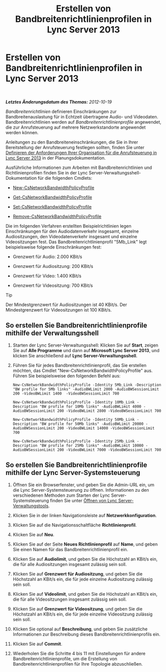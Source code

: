 ﻿---
title: Erstellen von Bandbreitenrichtlinienprofilen in Lync Server 2013
TOCTitle: Erstellen von Bandbreitenrichtlinienprofilen in Lync Server 2013
ms:assetid: a71881ef-b04a-465e-9abb-0577bfd182f3
ms:mtpsurl: https://technet.microsoft.com/de-de/library/Gg412785(v=OCS.15)
ms:contentKeyID: 49295008
ms.date: 05/19/2016
mtps_version: v=OCS.15
ms.translationtype: HT
---

# Erstellen von Bandbreitenrichtlinienprofilen in Lync Server 2013

 

_**Letztes Änderungsdatum des Themas:** 2012-10-19_

*Bandbreitenrichtlinien* definieren Einschränkungen zur Bandbreitenauslastung für in Echtzeit übertragene Audio- und Videodaten. Bandbreitenrichtlinien werden auf *Bandbreitenrichtlinienprofile* angewendet, die zur Anrufsteuerung auf mehrere Netzwerkstandorte angewendet werden können.

Anleitungen zu den Bandbreiteneinschränkungen, die Sie in Ihrer Bereitstellung der Anrufsteuerung festlegen sollten, finden Sie unter [Definieren der Anforderungen Ihrer Organisation für die Anrufsteuerung in Lync Server 2013](lync-server-2013-defining-your-requirements-for-call-admission-control.md) in der Planungsdokumentation.

Ausführliche Informationen zum Arbeiten mit Bandbreitenrichtlinien und Richtlinienprofilen finden Sie in der Lync Server-Verwaltungsshell-Dokumentation für die folgenden Cmdlets:

  - [New-CsNetworkBandwidthPolicyProfile](new-csnetworkbandwidthpolicyprofile.md)

  - [Get-CsNetworkBandwidthPolicyProfile](get-csnetworkbandwidthpolicyprofile.md)

  - [Set-CsNetworkBandwidthPolicyProfile](set-csnetworkbandwidthpolicyprofile.md)

  - [Remove-CsNetworkBandwidthPolicyProfile](remove-csnetworkbandwidthpolicyprofile.md)

Die im folgenden Verfahren erstellten Beispielrichtlinien legen Einschränkungen für den Audiodatenverkehr insgesamt, einzelne Audiositzungen, den Videodatenverkehr insgesamt und einzelne Videositzungen fest. Das Bandbreitenrichtlinienprofil "5Mb\_Link" legt beispielsweise folgende Einschränkungen fest:

  - Grenzwert für Audio: 2.000 KBit/s

  - Grenzwert für Audiositzung: 200 KBit/s

  - Grenzwert für Video: 1.400 KBit/s

  - Grenzwert für Videositzung: 700 KBit/s


> [!TIP]
> Der Mindestgrenzwert für Audiositzungen ist 40&nbsp;KBit/s. Der Mindestgrenzwert für Videositzungen ist 100&nbsp;KBit/s.



## So erstellen Sie Bandbreitenrichtlinienprofile mithilfe der Verwaltungsshell

1.  Starten der Lync Server-Verwaltungsshell: Klicken Sie auf **Start**, zeigen Sie auf **Alle Programme** und dann auf **Microsoft Lync Server 2013**, und klicken Sie anschließend auf **Lync Server-Verwaltungsshell**.

2.  Führen Sie für jedes Bandbreitenrichtlinienprofil, das Sie erstellen möchten, das Cmdlet "New-CsNetworkBandwidthPolicyProfile" aus. Führen Sie beispielsweise den folgenden Befehl aus:
    
        New-CsNetworkBandwidthPolicyProfile -Identity 5Mb_Link -Description "BW profile for 5Mb links" -AudioBWLimit 2000 -AudioBWSessionLimit 200 -VideoBWLimit 1400  -VideoBWSessionLimit 700
    
        New-CsNetworkBandwidthPolicyProfile -Identity 10Mb_Link -Description "BW profile for 10Mb links" -AudioBWLimit 4000 -AudioBWSessionLimit 200 -VideoBWLimit 2800 -VideoBWSessionLimit 700
    
        New-CsNetworkBandwidthPolicyProfile -Identity 50Mb_Link -Description "BW profile for 50Mb links" -AudioBWLimit 20000 -AudioBWSessionLimit 200 -VideoBWLimit 14000 -VideoBWSessionLimit 700
    
        New-CsNetworkBandwidthPolicyProfile -Identity 25Mb_Link -Description "BW profile for 25Mb links" -AudioBWLimit 10000 -AudioBWSessionLimit 200 -VideoBWLimit 7000 -VideoBWSessionLimit 700

## So erstellen Sie Bandbreitenrichtlinienprofile mithilfe der Lync Server-Systemsteuerung

1.  Öffnen Sie ein Browserfenster, und geben Sie die Admin-URL ein, um die Lync Server-Systemsteuerung zu öffnen. Informationen zu den verschiedenen Methoden zum Starten der Lync Server-Systemsteuerung finden Sie unter [Öffnen von Lync Server-Verwaltungstools](lync-server-2013-open-lync-server-administrative-tools.md).

2.  Klicken Sie in der linken Navigationsleiste auf **Netzwerkkonfiguration**.

3.  Klicken Sie auf die Navigationsschaltfläche **Richtlinienprofil**.

4.  Klicken Sie auf **Neu**.

5.  Klicken Sie auf der Seite **Neues Richtlinienprofil** auf **Name**, und geben Sie einen Namen für das Bandbreitenrichtlinienprofil ein.

6.  Klicken Sie auf **Audiolimit**, und geben Sie die Höchstzahl an KBit/s ein, die für alle Audiositzungen insgesamt zulässig sein soll.

7.  Klicken Sie auf **Grenzwert für Audiositzung**, und geben Sie die Höchstzahl an KBit/s ein, die für jede einzelne Audiositzung zulässig sein soll.

8.  Klicken Sie auf **Videolimit**, und geben Sie die Höchstzahl an KBit/s ein, die für alle Videositzungen insgesamt zulässig sein soll.

9.  Klicken Sie auf **Grenzwert für Videositzung**, und geben Sie die Höchstzahl an KBit/s ein, die für jede einzelne Videositzung zulässig sein soll.

10. Klicken Sie optional auf **Beschreibung**, und geben Sie zusätzliche Informationen zur Beschreibung dieses Bandbreitenrichtlinienprofils ein.

11. Klicken Sie auf **Commit**.

12. Wiederholen Sie die Schritte 4 bis 11 mit Einstellungen für andere Bandbreitenrichtlinienprofile, um die Erstellung von Bandbreitenrichtlinienprofilen für Ihre Topologie abzuschließen.

